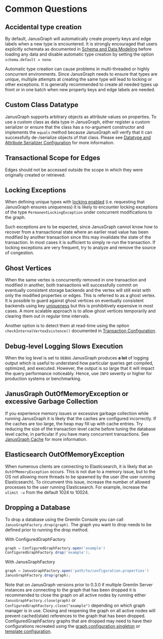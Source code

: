 # Common Questions
## Accidental type creation

By default, JanusGraph will automatically create property keys and edge
labels when a new type is encountered. It is strongly encouraged that
users explicitly schemata as documented in [Schema and Data Modeling](schema.md) before loading any data and disable automatic type
creation by setting the option `schema.default = none`.

Automatic type creation can cause problems in multi-threaded or highly
concurrent environments. Since JanusGraph needs to ensure that types are
unique, multiple attempts at creating the same type will lead to locking
or other exceptions. It is generally recommended to create all needed
types up front or in one batch when new property keys and edge labels
are needed.

## Custom Class Datatype

JanusGraph supports arbitrary objects as attribute values on properties.
To use a custom class as data type in JanusGraph, either register a
custom serializer or ensure that the class has a no-argument constructor
and implements the `equals` method because JanusGraph will verify that
it can successfully de-/serialize objects of that class. Please see
[Datatype and Attribute Serializer Configuration](../advanced-topics/serializer.md) for more information.

## Transactional Scope for Edges

Edges should not be accessed outside the scope in which they were
originally created or retrieved.

## Locking Exceptions

When defining unique types with [locking enabled](../advanced-topics/eventual-consistency.md)
(i.e. requesting that JanusGraph ensures uniqueness) it is likely to
encounter locking exceptions of the type `PermanentLockingException`
under concurrent modifications to the graph.

Such exceptions are to be expected, since JanusGraph cannot know how to
recover from a transactional state where an earlier read value has been
modified by another transaction since this may invalidate the state of
the transaction. In most cases it is sufficient to simply re-run the
transaction. If locking exceptions are very frequent, try to analyze and
remove the source of congestion.

## Ghost Vertices

When the same vertex is concurrently removed in one transaction and
modified in another, both transactions will successfully commit on
eventually consistent storage backends and the vertex will still exist
with only the modified properties or edges. This is referred to as a
ghost vertex. It is possible to guard against ghost vertices on
eventually consistent backends using key [uniqueness](../index-management/index-performance.md#index-uniqueness) but
this is prohibitively expensive in most cases. A more scalable approach
is to allow ghost vertices temporarily and clearing them out in regular
time intervals.

Another option is to detect them at read-time using the option
`checkInternalVertexExistence()` documented in [Transaction Configuration](transactions.md#transaction-configuration).

## Debug-level Logging Slows Execution

When the log level is set to `DEBUG` JanusGraph produces **a lot** of
logging output which is useful to understand how particular queries get
compiled, optimized, and executed. However, the output is so large that
it will impact the query performance noticeably. Hence, use `INFO`
severity or higher for production systems or benchmarking.

## JanusGraph OutOfMemoryException or excessive Garbage Collection

If you experience memory issues or excessive garbage collection while
running JanusGraph it is likely that the caches are configured
incorrectly. If the caches are too large, the heap may fill up with
cache entries. Try reducing the size of the transaction level cache
before tuning the database level cache, in particular if you have many
concurrent transactions. See [JanusGraph Cache](cache.md) for more
information.

## Elasticsearch OutOfMemoryException

When numerous clients are connecting to Elasticsearch, it is likely that
an `OutOfMemoryException` occurs. This is not due to a memory issue, but
to the OS not allowing more threads to be spawned by the user (the user
running Elasticsearch). To circumvent this issue, increase the number of
allowed processes to the user running Elasticsearch. For example,
increase the `ulimit -u` from the default 1024 to 10024.

## Dropping a Database

To drop a database using the Gremlin Console you can call
`JanusGraphFactory.drop(graph)`. The graph you want to drop needs to be
defined prior to running the drop method.

With ConfiguredGraphFactory
```groovy
graph = ConfiguredGraphFactory.open('example')
ConfiguredGraphFactory.drop('example');
```

With JanusGraphFactory
```groovy
graph = JanusGraphFactory.open('path/to/configuration.properties')
JanusGraphFactory.drop(graph);
```

Note that on JanusGraph versions prior to 0.3.0 if multiple Gremlin
Server instances are connecting to the graph that has been dropped it is
recommended to close the graph on all active nodes by running either
`JanusGraphFactory.close(graph)` or
`ConfiguredGraphFactory.close("example")` depending on which graph
manager is in use. Closing and reopening the graph on all active nodes
will prevent cached(stale) references to the graph that has been
dropped. ConfiguredGraphFactory graphs that are dropped may need to have
their configurations recreated using the [graph configuration singleton](configured-graph-factory.md#graph-configurations) or
[template configuration](configured-graph-factory.md#template-configuration).

